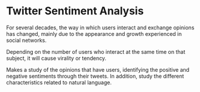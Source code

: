 # Twitter Sentiment Analysis

For several decades, the way in which users interact and exchange opinions has
changed, mainly due to the appearance and growth experienced in social networks.

Depending on the number of users who interact at the same time on that subject, it will
cause virality or tendency.

Makes a study of the opinions that have users, identifying
the positive and negative sentiments through their tweets. In addition, study the different
characteristics related to natural language.

